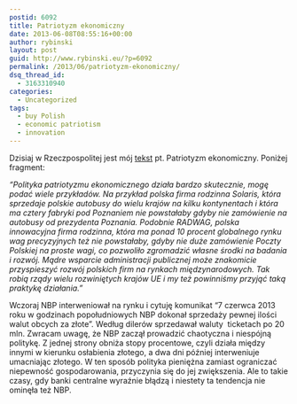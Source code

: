 ```yaml
---
postid: 6092
title: Patriotyzm ekonomiczny
date: 2013-06-08T08:55:16+00:00
author: rybinski
layout: post
guid: http://www.rybinski.eu/?p=6092
permalink: /2013/06/patriotyzm-ekonomiczny/
dsq_thread_id:
  - 3163310940
categories:
  - Uncategorized
tags:
  - buy Polish
  - economic patriotism
  - innovation
---
```

Dzisiaj w Rzeczpospolitej jest mój [tekst](http://www.ekonomia.rp.pl/artykul/706249,1017626-Patriotyzm-ekonomiczny.html) pt. Patriotyzm ekonomiczny. Poniżej fragment:

_“Polityka patriotyzmu ekonomicznego działa bardzo skutecznie, mogę podać wiele przykładów. Na przykład polska firma rodzinna Solaris, która sprzedaje polskie autobusy do wielu krajów na kilku kontynentach i która ma cztery fabryki pod Poznaniem nie powstałaby gdyby nie zamówienie na autobusy od prezydenta Poznania. Podobnie RADWAG, polska  innowacyjna firma rodzinna, która ma ponad 10 procent globalnego rynku wag precyzyjnych też nie powstałaby, gdyby nie duże zamówienie Poczty Polskiej na proste wagi, co pozwoliło zgromadzić własne środki na badania i rozwój. Mądre wsparcie administracji publicznej może znakomicie przyspieszyć rozwój polskich firm na rynkach międzynarodowych. Tak robią rządy wielu rozwiniętych krajów UE i my też powinniśmy przyjąć taką praktykę działania.”_

Wczoraj NBP interweniował na rynku i cytuję komunikat “7 czerwca 2013 roku w godzinach popołudniowych NBP dokonał sprzedaży pewnej ilości walut obcych za złote”. Według dilerów sprzedawał waluty  ticketach po 20 mln. Zwracam uwagę, że NBP zaczął prowadzić chaotyczna i niespójną politykę. Z jednej strony obniża stopy procentowe, czyli działa między innymi w kierunku osłabienia złotego, a dwa dni później interweniuje umacniając złotego. W ten sposób polityka pieniężna zamiast ograniczać niepewność gospodarowania, przyczynia się do jej zwiększenia. Ale to takie czasy, gdy banki centralne wyraźnie błądzą i niestety ta tendencja nie ominęła też NBP.
